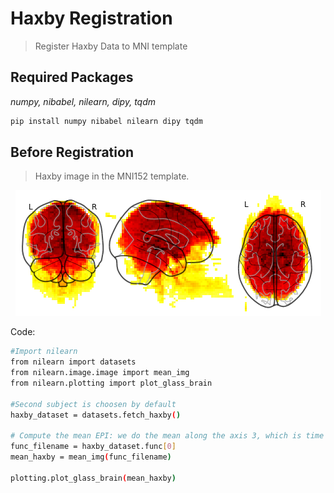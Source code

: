 # Haxby Registration
> Register Haxby Data to MNI template

## Required Packages
_numpy, nibabel, nilearn, dipy, tqdm_


```sh
pip install numpy nibabel nilearn dipy tqdm
```

## Before Registration
> Haxby image in the MNI152 template.

<p align="center">
  <img  src="./images/before-registration.png">
</p>

Code:
```sh
#Import nilearn
from nilearn import datasets 
from nilearn.image.image import mean_img
from nilearn.plotting import plot_glass_brain

#Second subject is choosen by default
haxby_dataset = datasets.fetch_haxby()

# Compute the mean EPI: we do the mean along the axis 3, which is time
func_filename = haxby_dataset.func[0]
mean_haxby = mean_img(func_filename)

plotting.plot_glass_brain(mean_haxby)

```

